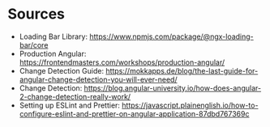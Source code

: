 # Sources

- Loading Bar Library: https://www.npmjs.com/package/@ngx-loading-bar/core
- Production Angular: https://frontendmasters.com/workshops/production-angular/
- Change Detection Guide: https://mokkapps.de/blog/the-last-guide-for-angular-change-detection-you-will-ever-need/
- Change Detection: https://blog.angular-university.io/how-does-angular-2-change-detection-really-work/
- Setting up ESLint and Prettier: https://javascript.plainenglish.io/how-to-configure-eslint-and-prettier-on-angular-application-87dbd767369c
